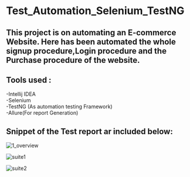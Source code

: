 # Test_Automation_Selenium_TestNG

## This project  is on automating an E-commerce Website. Here has been automated the whole signup procedure,Login procedure and the Purchase procedure of the website.

## Tools used :
 -Intellij IDEA <br/>
 -Selenium <br/>
 -TestNG (As automation testing Framework)<br/>
 -Allure(For report Generation)<br/>
 
 ## Snippet of the Test report ar included below:
 
 
 ![1_overview](https://user-images.githubusercontent.com/47983558/185986567-45e3530b-9602-4aac-a464-2d4055676e15.PNG)

![suite1](https://user-images.githubusercontent.com/47983558/185986612-18415c82-fbf5-45f5-b6fa-51b41c890eb5.PNG)

![suite2](https://user-images.githubusercontent.com/47983558/185986632-0c9b8635-f2a8-4169-90f7-bcc7920bb804.PNG)
